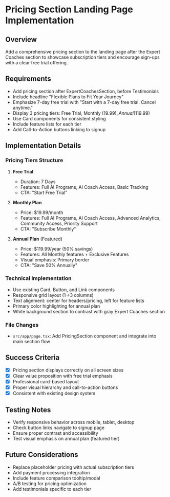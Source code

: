 # Pricing Section Landing Page Implementation

## Overview
Add a comprehensive pricing section to the landing page after the Expert Coaches section to showcase subscription tiers and encourage sign-ups with a clear free trial offering.

## Requirements
- Add pricing section after ExpertCoachesSection, before Testimonials
- Include headline "Flexible Plans to Fit Your Journey"
- Emphasize 7-day free trial with "Start with a 7-day free trial. Cancel anytime."
- Display 3 pricing tiers: Free Trial, Monthly ($19.99), Annual ($119.99)
- Use Card components for consistent styling
- Include feature lists for each tier
- Add Call-to-Action buttons linking to signup

## Implementation Details

### Pricing Tiers Structure
1. **Free Trial**
   - Duration: 7 Days
   - Features: Full AI Programs, AI Coach Access, Basic Tracking
   - CTA: "Start Free Trial"

2. **Monthly Plan**
   - Price: $19.99/month
   - Features: Full AI Programs, AI Coach Access, Advanced Analytics, Community Access, Priority Support
   - CTA: "Subscribe Monthly"

3. **Annual Plan** (Featured)
   - Price: $119.99/year (50% savings)
   - Features: All Monthly features + Exclusive Features
   - Visual emphasis: Primary border
   - CTA: "Save 50% Annually"

### Technical Implementation
- Use existing Card, Button, and Link components
- Responsive grid layout (1→3 columns)
- Text alignment: center for headers/pricing, left for feature lists
- Primary color highlighting for annual plan
- White background section to contrast with gray Expert Coaches section

### File Changes
- `src/app/page.tsx`: Add PricingSection component and integrate into main section flow

## Success Criteria
- [x] Pricing section displays correctly on all screen sizes
- [x] Clear value proposition with free trial emphasis
- [x] Professional card-based layout
- [x] Proper visual hierarchy and call-to-action buttons
- [x] Consistent with existing design system

## Testing Notes
- Verify responsive behavior across mobile, tablet, desktop
- Check button links navigate to signup page
- Ensure proper contrast and accessibility
- Test visual emphasis on annual plan (featured tier)

## Future Considerations
- Replace placeholder pricing with actual subscription tiers
- Add payment processing integration
- Include feature comparison tooltip/modal
- A/B testing for pricing optimization
- Add testimonials specific to each tier 